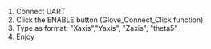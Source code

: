 1. Connect UART
2. Click the ENABLE button (Glove_Connect_Click function)
3. Type as format: "Xaxis","Yaxis", "Zaxis", "theta5"
4. Enjoy